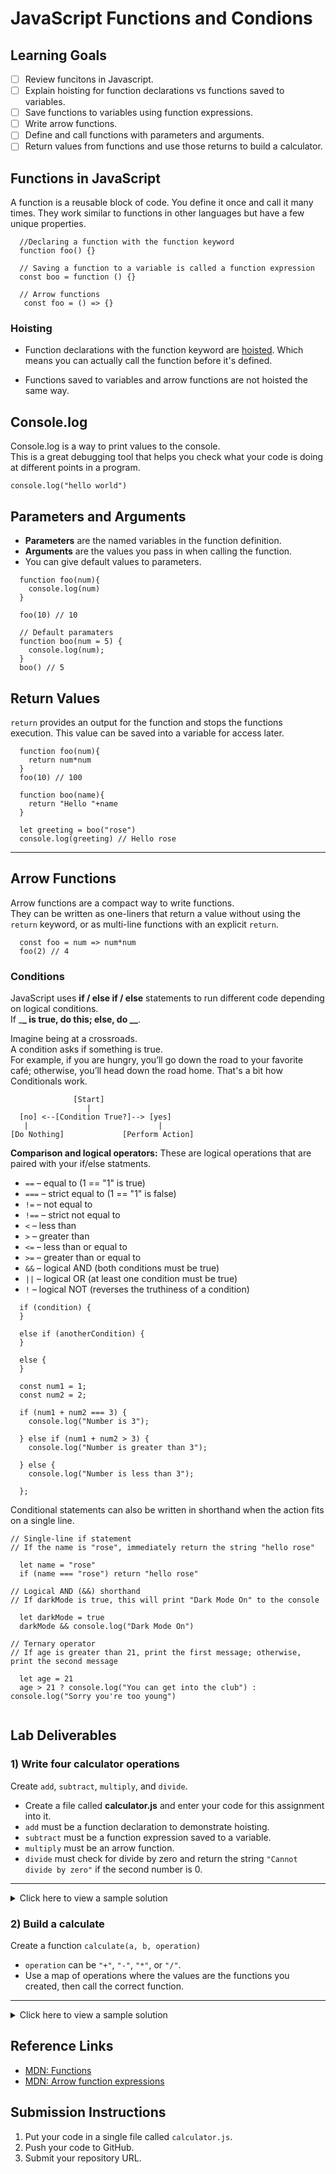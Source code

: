 # JavaScript Functions and Condions

## Learning Goals

- [ ] Review funcitons in Javascript.
- [ ] Explain hoisting for function declarations vs functions saved to variables.
- [ ] Save functions to variables using function expressions.
- [ ] Write arrow functions.
- [ ] Define and call functions with parameters and arguments.
- [ ] Return values from functions and use those returns to build a calculator.

## Functions in JavaScript

A function is a reusable block of code. You define it once and call it many times. They work similar to functions in other languages but have a few unique properties.

```
  //Declaring a function with the function keyword
  function foo() {}

  // Saving a function to a variable is called a function expression
  const boo = function () {}

  // Arrow functions
   const foo = () => {}

```

### Hoisting

- Function declarations with the function keyword are [hoisted](https://www.youtube.com/watch?v=EvfRXyKa_GI). Which means you can actually call the function before it's defined.

- Functions saved to variables and arrow functions are not hoisted the same way.

## Console.log

Console.log is a way to print values to the console.  
This is a great debugging tool that helps you check what your code is doing at different points in a program.

```
console.log("hello world")
```

## Parameters and Arguments

- **Parameters** are the named variables in the function definition.
- **Arguments** are the values you pass in when calling the function.
- You can give default values to parameters.

```
  function foo(num){
    console.log(num)
  }

  foo(10) // 10

  // Default paramaters
  function boo(num = 5) {
    console.log(num);
  }
  boo() // 5
```

## Return Values

`return` provides an output for the function and stops the functions execution. This value can be saved into a variable for access later.

```
  function foo(num){
    return num*num
  }
  foo(10) // 100

  function boo(name){
    return "Hello "+name
  }

  let greeting = boo("rose")
  console.log(greeting) // Hello rose
```

---

## Arrow Functions

Arrow functions are a compact way to write functions.  
They can be written as one-liners that return a value without using the `return` keyword, or as multi-line functions with an explicit `return`.

```
  const foo = num => num*num
  foo(2) // 4
```

### Conditions

JavaScript uses **if / else if / else** statements to run different code depending on logical conditions.  
If \_**\_ is true, do this; else, do \_\_**.

Imagine being at a crossroads.  
A condition asks if something is true.  
For example, if you are hungry, you’ll go down the road to your favorite café; otherwise, you’ll head down the road home.
That's a bit how Conditionals work.

```
              [Start]
                 |
  [no] <--[Condition True?]--> [yes]
   |                             |
[Do Nothing]             [Perform Action]
```

**Comparison and logical operators:**
These are logical operations that are paired with your if/else statments. 

- `==` – equal to (1 == "1" is true)
- `===` – strict equal to (1 == "1" is false)
- `!=` – not equal to
- `!==` – strict not equal to
- `<` – less than
- `>` – greater than
- `<=` – less than or equal to
- `>=` – greater than or equal to
- `&&` – logical AND (both conditions must be true)
- `||` – logical OR (at least one condition must be true)
- `!` – logical NOT (reverses the truthiness of a condition)

```
  if (condition) {
  }

  else if (anotherCondition) {
  }

  else {
  }

  const num1 = 1;
  const num2 = 2;

  if (num1 + num2 === 3) {
    console.log("Number is 3");

  } else if (num1 + num2 > 3) {
    console.log("Number is greater than 3");

  } else {
    console.log("Number is less than 3");

  };
```

Conditional statements can also be written in shorthand when the action fits on a single line.

```
// Single-line if statement
// If the name is "rose", immediately return the string "hello rose"

  let name = "rose"
  if (name === "rose") return "hello rose"

// Logical AND (&&) shorthand
// If darkMode is true, this will print "Dark Mode On" to the console

  let darkMode = true
  darkMode && console.log("Dark Mode On")

// Ternary operator
// If age is greater than 21, print the first message; otherwise, print the second message

  let age = 21
  age > 21 ? console.log("You can get into the club") : console.log("Sorry you're too young")


```

## Lab Deliverables

### 1) Write four calculator operations

Create `add`, `subtract`, `multiply`, and `divide`.

- Create a file called **calculator.js** and enter your code for this assignment into it.
- `add` must be a function declaration to demonstrate hoisting.
- `subtract` must be a function expression saved to a variable.
- `multiply` must be an arrow function.
- `divide` must check for divide by zero and return the string `"Cannot divide by zero"` if the second number is 0.

---

<details>
<summary>Click here to view a sample solution</summary>

```

console.log(add(2, 3)); // 5
// Function declaration (hoisted)
function add(a, b) {
return a + b;
}

// Function expression saved to a variable
const subtract = function (a, b) {
return a - b;
};

// Arrow function
const multiply = (a, b) => a * b;

// Arrow function with a guard
const divide = (a, b) => {
  if (b === 0){
    return "Cannot divide by zero"
  }
return a / b;
}

console.log(subtract(7, 4)); // 3
console.log(multiply(3, 5)); // 15
console.log(divide(10, 0)); // "Cannot divide by zero"

```

</details>

### 2) Build a calculate

Create a function `calculate(a, b, operation)`

- `operation` can be `"+"`, `"-"`, `"*"`, or `"/"`.
- Use a map of operations where the values are the functions you created, then call the correct function.

---

<details>
<summary>Click here to view a sample solution</summary>

```

// Map of operations to functions
function calculate(a, op, b) {
  if (op === "+") {
    return add(a, b);

  } else if (op === "-") {
    return subtract(a, b);

  } else if (op === "\*") {
    return multiply(a, b);

  } else if (op === "/") {
    return divide(a, b);

  } else {
    return "Unknown operator";

  };
};

console.log(calculate(10, "+", 5)); // 15
console.log(calculate(10, "/", 2)); // 5
console.log(calculate(1,2,%)) //"Unknown operator"

```

</details>

## Reference Links

- [MDN: Functions](https://developer.mozilla.org/en-US/docs/Web/JavaScript/Guide/Functions)
- [MDN: Arrow function expressions](https://developer.mozilla.org/en-US/docs/Web/JavaScript/Reference/Functions/Arrow_functions)

## Submission Instructions

1. Put your code in a single file called `calculator.js`.
2. Push your code to GitHub.
3. Submit your repository URL.
